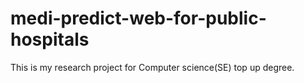 # medi-predict-web-for-public-hospitals
This is my research project for Computer science(SE) top up degree.
